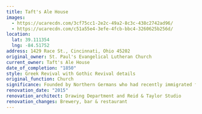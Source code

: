 ```yaml
---
title: Taft's Ale House
images:
  - https://ucarecdn.com/3cf75cc1-2e2c-49a2-8c3c-438c2742ad96/
  - https://ucarecdn.com/c51a55e4-3efe-4fcb-bbc4-3260625b256d/
location:
  lat: 39.111354
  lng: -84.51752
address: 1429 Race St., Cincinnati, Ohio 45202
original_owner: St. Paul's Evangelical Lutheran Church
current_owner: Taft's Ale House
date_of_completion: "1850"
style: Greek Revival with Gothic Revival details
original_function: Church
significance: Founded by Northern Germans who had recently immigrated from Europe.
renovation_date: "2015"
renovation_architect: Drawing Department and Reid & Taylor Studio
renovation_changes: Brewery, bar & restaurant
---
```

